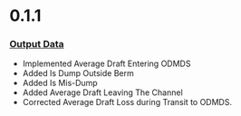# 0.1.1
### [Output Data](OutputData.md)
- Implemented Average Draft Entering ODMDS
- Added Is Dump Outside Berm
- Added Is Mis-Dump
- Added Average Draft Leaving The Channel
- Corrected Average Draft Loss during Transit to ODMDS.
